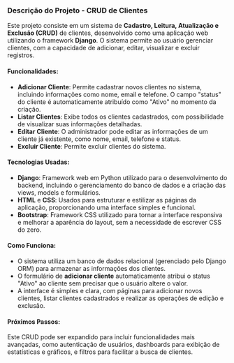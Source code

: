 
### Descrição do Projeto - CRUD de Clientes

Este projeto consiste em um sistema de **Cadastro, Leitura, Atualização e Exclusão (CRUD)** de clientes, desenvolvido como uma aplicação web utilizando o framework **Django**. O sistema permite ao usuário gerenciar clientes, com a capacidade de adicionar, editar, visualizar e excluir registros. 

#### Funcionalidades:
- **Adicionar Cliente**: Permite cadastrar novos clientes no sistema, incluindo informações como nome, email e telefone. O campo "status" do cliente é automaticamente atribuído como "Ativo" no momento da criação.
- **Listar Clientes**: Exibe todos os clientes cadastrados, com possibilidade de visualizar suas informações detalhadas.
- **Editar Cliente**: O administrador pode editar as informações de um cliente já existente, como nome, email, telefone e status.
- **Excluir Cliente**: Permite excluir clientes do sistema.

#### Tecnologias Usadas:
- **Django**: Framework web em Python utilizado para o desenvolvimento do backend, incluindo o gerenciamento do banco de dados e a criação das views, models e formulários.
- **HTML** e **CSS**: Usados para estruturar e estilizar as páginas da aplicação, proporcionando uma interface simples e funcional.
- **Bootstrap**: Framework CSS utilizado para tornar a interface responsiva e melhorar a aparência do layout, sem a necessidade de escrever CSS do zero.

#### Como Funciona:
- O sistema utiliza um banco de dados relacional (gerenciado pelo Django ORM) para armazenar as informações dos clientes.
- O formulário de **adicionar cliente** automaticamente atribui o status "Ativo" ao cliente sem precisar que o usuário altere o valor.
- A interface é simples e clara, com páginas para adicionar novos clientes, listar clientes cadastrados e realizar as operações de edição e exclusão.

#### Próximos Passos:
Este CRUD pode ser expandido para incluir funcionalidades mais avançadas, como autenticação de usuários, dashboards para exibição de estatísticas e gráficos, e filtros para facilitar a busca de clientes.
